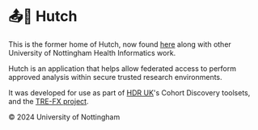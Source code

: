 # 📤🐇 Hutch

This is the former home of Hutch, now found [here](https://github.com/health-information-uon/hutch) along with other University of Nottingham Health Informatics work.

Hutch is an application that helps allow federated access to perform approved analysis within secure trusted research environments.

It was developed for use as part of [HDR UK](https://github.com/hdruk)'s Cohort Discovery toolsets, and the [TRE-FX project](https://trefx.uk).

© 2024 University of Nottingham
